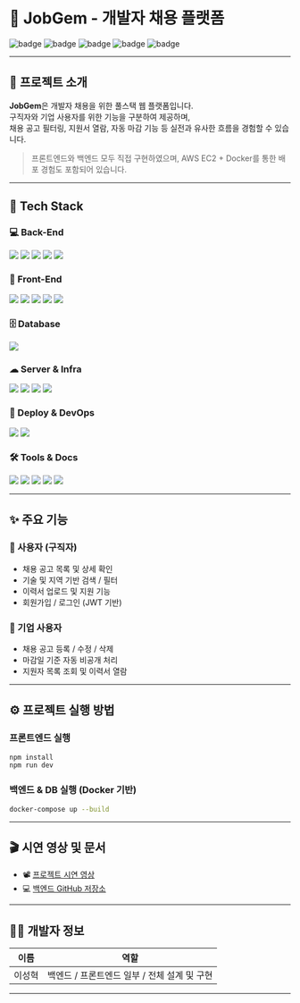 # 💼 JobGem - 개발자 채용 플랫폼

![badge](https://img.shields.io/badge/Spring%20Boot-6DB33F?style=flat-square&logo=Spring-Boot&logoColor=white")
![badge](https://img.shields.io/badge/React-61DAFB?style=flat-square&logo=React&logoColor=black")
![badge](https://img.shields.io/badge/MySQL-4479A1?style=flat-square&logo=MySQL&logoColor=white")
![badge](https://img.shields.io/badge/Docker-2496ED?style=flat-square&logo=Docker&logoColor=white")
![badge](https://img.shields.io/badge/AWS-232F3E?style=flat-square&logo=Amazon-AWS&logoColor=white")

---

## 📌 프로젝트 소개

**JobGem**은 개발자 채용을 위한 풀스택 웹 플랫폼입니다.  
구직자와 기업 사용자를 위한 기능을 구분하여 제공하며,  
채용 공고 필터링, 지원서 열람, 자동 마감 기능 등 실전과 유사한 흐름을 경험할 수 있습니다.

> 프론트엔드와 백엔드 모두 직접 구현하였으며, AWS EC2 + Docker를 통한 배포 경험도 포함되어 있습니다.

---

## 🧰 Tech Stack

### 💻 Back-End
<p>
  <img src="https://img.shields.io/badge/Java-007396?style=for-the-badge&logo=openjdk&logoColor=white"/>
  <img src="https://img.shields.io/badge/Spring Boot-6DB33F?style=for-the-badge&logo=springboot&logoColor=white"/>
  <img src="https://img.shields.io/badge/JPA-59666C?style=for-the-badge&logo=hibernate&logoColor=white"/>
  <img src="https://img.shields.io/badge/MyBatis-005B9F?style=for-the-badge&logo=data&logoColor=white"/>
  <img src="https://img.shields.io/badge/REST API-000000?style=for-the-badge"/>
</p>

### 🎨 Front-End
<p>
  <img src="https://img.shields.io/badge/React-61DAFB?style=for-the-badge&logo=react&logoColor=black"/>
  <img src="https://img.shields.io/badge/Axios-5A29E4?style=for-the-badge"/>
  <img src="https://img.shields.io/badge/JavaScript-F7DF1E?style=for-the-badge&logo=javascript&logoColor=black"/>
  <img src="https://img.shields.io/badge/HTML5-E34F26?style=for-the-badge&logo=html5&logoColor=white"/>
  <img src="https://img.shields.io/badge/CSS3-1572B6?style=for-the-badge&logo=css3&logoColor=white"/>
</p>

### 🗄️ Database
<p>
  <img src="https://img.shields.io/badge/MySQL-4479A1?style=for-the-badge&logo=mysql&logoColor=white"/>
</p>

### ☁ Server & Infra
<p>
  <img src="https://img.shields.io/badge/Nginx-009639?style=for-the-badge&logo=nginx&logoColor=white"/>
  <img src="https://img.shields.io/badge/AWS EC2-FF9900?style=for-the-badge&logo=amazonaws&logoColor=white"/>
  <img src="https://img.shields.io/badge/S3-569A31?style=for-the-badge&logo=amazons3&logoColor=white"/>
  <img src="https://img.shields.io/badge/Apache Tomcat-F8DC75?style=for-the-badge&logo=apachetomcat&logoColor=black"/>
</p>

### 🚀 Deploy & DevOps
<p>
  <img src="https://img.shields.io/badge/Docker-2496ED?style=for-the-badge&logo=docker&logoColor=white"/>
  <img src="https://img.shields.io/badge/GitHub Actions-2088FF?style=for-the-badge&logo=githubactions&logoColor=white"/>
</p>

### 🛠 Tools & Docs
<p>
  <img src="https://img.shields.io/badge/Git-F05032?style=for-the-badge&logo=git&logoColor=white"/>
  <img src="https://img.shields.io/badge/GitHub-181717?style=for-the-badge&logo=github&logoColor=white"/>
  <img src="https://img.shields.io/badge/Figma-F24E1E?style=for-the-badge&logo=figma&logoColor=white"/>
  <img src="https://img.shields.io/badge/Notion-000000?style=for-the-badge&logo=notion&logoColor=white"/>
  <img src="https://img.shields.io/badge/ERDCloud-430098?style=for-the-badge"/>
</p>

---

## ✨ 주요 기능

### 👤 사용자 (구직자)
- 채용 공고 목록 및 상세 확인
- 기술 및 지역 기반 검색 / 필터
- 이력서 업로드 및 지원 기능
- 회원가입 / 로그인 (JWT 기반)

### 🏢 기업 사용자
- 채용 공고 등록 / 수정 / 삭제
- 마감일 기준 자동 비공개 처리
- 지원자 목록 조회 및 이력서 열람

---

## ⚙ 프로젝트 실행 방법

### 프론트엔드 실행

```bash
npm install
npm run dev
```

### 백엔드 & DB 실행 (Docker 기반)

```bash
docker-compose up --build
```

---

## 🎬 시연 영상 및 문서

- 📽️ [프로젝트 시연 영상](https://drive.google.com/drive/folders/10YdCzEgJQF6BDeId5s7Nwq9wmyPz1CVa?usp=drive_link)
- 💻 [백엔드 GitHub 저장소](https://github.com/leesh9/jobgem/tree/develop)

---

## 🙋‍♂️ 개발자 정보

| 이름 | 역할 |
|------|------|
| 이성혁 | 백엔드 / 프론트엔드 일부 / 전체 설계 및 구현 |

---

